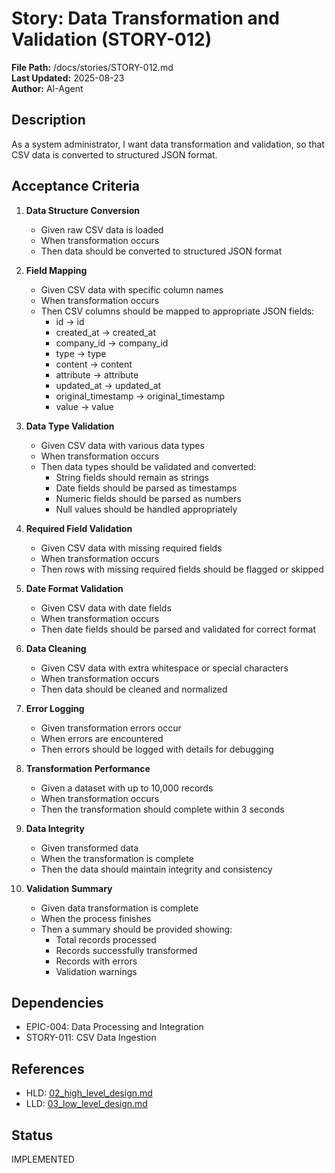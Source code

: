 # Story: Data Transformation and Validation (STORY-012)

**File Path:** /docs/stories/STORY-012.md  
**Last Updated:** 2025-08-23  
**Author:** AI-Agent  

## Description
As a system administrator, I want data transformation and validation, so that CSV data is converted to structured JSON format.

## Acceptance Criteria
1. **Data Structure Conversion**
   - Given raw CSV data is loaded
   - When transformation occurs
   - Then data should be converted to structured JSON format

2. **Field Mapping**
   - Given CSV data with specific column names
   - When transformation occurs
   - Then CSV columns should be mapped to appropriate JSON fields:
     - id → id
     - created_at → created_at
     - company_id → company_id
     - type → type
     - content → content
     - attribute → attribute
     - updated_at → updated_at
     - original_timestamp → original_timestamp
     - value → value

3. **Data Type Validation**
   - Given CSV data with various data types
   - When transformation occurs
   - Then data types should be validated and converted:
     - String fields should remain as strings
     - Date fields should be parsed as timestamps
     - Numeric fields should be parsed as numbers
     - Null values should be handled appropriately

4. **Required Field Validation**
   - Given CSV data with missing required fields
   - When transformation occurs
   - Then rows with missing required fields should be flagged or skipped

5. **Date Format Validation**
   - Given CSV data with date fields
   - When transformation occurs
   - Then date fields should be parsed and validated for correct format

6. **Data Cleaning**
   - Given CSV data with extra whitespace or special characters
   - When transformation occurs
   - Then data should be cleaned and normalized

7. **Error Logging**
   - Given transformation errors occur
   - When errors are encountered
   - Then errors should be logged with details for debugging

8. **Transformation Performance**
   - Given a dataset with up to 10,000 records
   - When transformation occurs
   - Then the transformation should complete within 3 seconds

9. **Data Integrity**
   - Given transformed data
   - When the transformation is complete
   - Then the data should maintain integrity and consistency

10. **Validation Summary**
    - Given data transformation is complete
    - When the process finishes
    - Then a summary should be provided showing:
      - Total records processed
      - Records successfully transformed
      - Records with errors
      - Validation warnings

## Dependencies
- EPIC-004: Data Processing and Integration
- STORY-011: CSV Data Ingestion

## References
- HLD: [02_high_level_design.md](../02_high_level_design.md#module-data-processing-engine-processing-001)
- LLD: [03_low_level_design.md](../03_low_level_design.md#component-data-processing-engine-processing-001)

## Status
IMPLEMENTED
